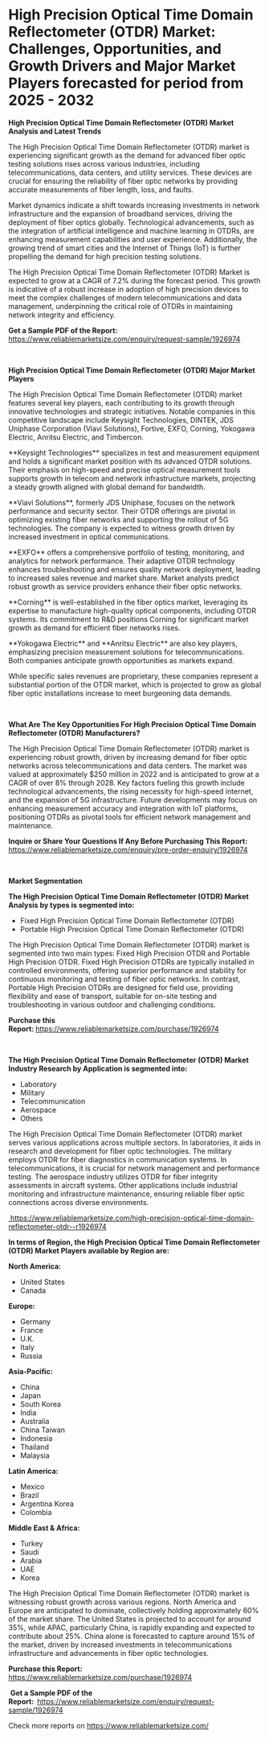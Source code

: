 <p><h1>High Precision Optical Time Domain Reflectometer (OTDR) Market: Challenges, Opportunities, and Growth Drivers and Major Market Players forecasted for period from 2025 - 2032</h1></p><p><strong>High Precision Optical Time Domain Reflectometer (OTDR) Market Analysis and Latest Trends</strong></p>
<p><p>The High Precision Optical Time Domain Reflectometer (OTDR) market is experiencing significant growth as the demand for advanced fiber optic testing solutions rises across various industries, including telecommunications, data centers, and utility services. These devices are crucial for ensuring the reliability of fiber optic networks by providing accurate measurements of fiber length, loss, and faults. </p><p>Market dynamics indicate a shift towards increasing investments in network infrastructure and the expansion of broadband services, driving the deployment of fiber optics globally. Technological advancements, such as the integration of artificial intelligence and machine learning in OTDRs, are enhancing measurement capabilities and user experience. Additionally, the growing trend of smart cities and the Internet of Things (IoT) is further propelling the demand for high precision testing solutions.</p><p>The High Precision Optical Time Domain Reflectometer (OTDR) Market is expected to grow at a CAGR of 7.2% during the forecast period. This growth is indicative of a robust increase in adoption of high precision devices to meet the complex challenges of modern telecommunications and data management, underpinning the critical role of OTDRs in maintaining network integrity and efficiency.</p></p>
<p><strong>Get a Sample PDF of the Report:&nbsp;</strong> <a href="https://www.reliablemarketsize.com/enquiry/request-sample/1926974?utm_campaign=1898&utm_medium=2&utm_source=Github&utm_content=ia&utm_term=15012025&utm_id=high-precision-optical-time-domain-reflectometer-otdr">https://www.reliablemarketsize.com/enquiry/request-sample/1926974</a></p>
<p>&nbsp;</p>
<p><strong>High Precision Optical Time Domain Reflectometer (OTDR) Major Market Players</strong></p>
<p><p>The High Precision Optical Time Domain Reflectometer (OTDR) market features several key players, each contributing to its growth through innovative technologies and strategic initiatives. Notable companies in this competitive landscape include Keysight Technologies, DINTEK, JDS Uniphase Corporation (Viavi Solutions), Fortive, EXFO, Corning, Yokogawa Electric, Anritsu Electric, and Timbercon.</p><p>**Keysight Technologies** specializes in test and measurement equipment and holds a significant market position with its advanced OTDR solutions. Their emphasis on high-speed and precise optical measurement tools supports growth in telecom and network infrastructure markets, projecting a steady growth aligned with global demand for bandwidth.</p><p>**Viavi Solutions**, formerly JDS Uniphase, focuses on the network performance and security sector. Their OTDR offerings are pivotal in optimizing existing fiber networks and supporting the rollout of 5G technologies. The company is expected to witness growth driven by increased investment in optical communications.</p><p>**EXFO** offers a comprehensive portfolio of testing, monitoring, and analytics for network performance. Their adaptive OTDR technology enhances troubleshooting and ensures quality network deployment, leading to increased sales revenue and market share. Market analysts predict robust growth as service providers enhance their fiber optic networks.</p><p>**Corning** is well-established in the fiber optics market, leveraging its expertise to manufacture high-quality optical components, including OTDR systems. Its commitment to R&D positions Corning for significant market growth as demand for efficient fiber networks rises.</p><p>**Yokogawa Electric** and **Anritsu Electric** are also key players, emphasizing precision measurement solutions for telecommunications. Both companies anticipate growth opportunities as markets expand.</p><p>While specific sales revenues are proprietary, these companies represent a substantial portion of the OTDR market, which is projected to grow as global fiber optic installations increase to meet burgeoning data demands.</p></p>
<p>&nbsp;</p>
<p><strong>What Are The Key Opportunities For High Precision Optical Time Domain Reflectometer (OTDR) Manufacturers?</strong></p>
<p><p>The High Precision Optical Time Domain Reflectometer (OTDR) market is experiencing robust growth, driven by increasing demand for fiber optic networks across telecommunications and data centers. The market was valued at approximately $250 million in 2022 and is anticipated to grow at a CAGR of over 8% through 2028. Key factors fueling this growth include technological advancements, the rising necessity for high-speed internet, and the expansion of 5G infrastructure. Future developments may focus on enhancing measurement accuracy and integration with IoT platforms, positioning OTDRs as pivotal tools for efficient network management and maintenance.</p></p>
<p><strong>Inquire or Share Your Questions If Any Before Purchasing This Report:</strong> <a href="https://www.reliablemarketsize.com/enquiry/pre-order-enquiry/1926974?utm_campaign=1898&utm_medium=2&utm_source=Github&utm_content=ia&utm_term=15012025&utm_id=high-precision-optical-time-domain-reflectometer-otdr">https://www.reliablemarketsize.com/enquiry/pre-order-enquiry/1926974</a></p>
<p>&nbsp;</p>
<p><strong>Market Segmentation</strong></p>
<p><strong>The High Precision Optical Time Domain Reflectometer (OTDR) Market Analysis by types is segmented into:</strong></p>
<p><ul><li>Fixed High Precision Optical Time Domain Reflectometer (OTDR)</li><li>Portable High Precision Optical Time Domain Reflectometer (OTDR)</li></ul></p>
<p><p>The High Precision Optical Time Domain Reflectometer (OTDR) market is segmented into two main types: Fixed High Precision OTDR and Portable High Precision OTDR. Fixed High Precision OTDRs are typically installed in controlled environments, offering superior performance and stability for continuous monitoring and testing of fiber optic networks. In contrast, Portable High Precision OTDRs are designed for field use, providing flexibility and ease of transport, suitable for on-site testing and troubleshooting in various outdoor and challenging conditions.</p></p>
<p><strong>Purchase this Report:&nbsp;</strong><a href="https://www.reliablemarketsize.com/purchase/1926974?utm_campaign=1898&utm_medium=2&utm_source=Github&utm_content=ia&utm_term=15012025&utm_id=high-precision-optical-time-domain-reflectometer-otdr">https://www.reliablemarketsize.com/purchase/1926974</a></p>
<p>&nbsp;</p>
<p><strong>The High Precision Optical Time Domain Reflectometer (OTDR) Market Industry Research by Application is segmented into:</strong></p>
<p><ul><li>Laboratory</li><li>Military</li><li>Telecommunication</li><li>Aerospace</li><li>Others</li></ul></p>
<p><p>The High Precision Optical Time Domain Reflectometer (OTDR) market serves various applications across multiple sectors. In laboratories, it aids in research and development for fiber optic technologies. The military employs OTDR for fiber diagnostics in communication systems. In telecommunications, it is crucial for network management and performance testing. The aerospace industry utilizes OTDR for fiber integrity assessments in aircraft systems. Other applications include industrial monitoring and infrastructure maintenance, ensuring reliable fiber optic connections across diverse environments.</p></p>
<p><a href="https://www.reliablemarketsize.com/high-precision-optical-time-domain-reflectometer-otdr--r1926974?utm_campaign=1898&utm_medium=2&utm_source=Github&utm_content=ia&utm_term=15012025&utm_id=high-precision-optical-time-domain-reflectometer-otdr">&nbsp;https://www.reliablemarketsize.com/high-precision-optical-time-domain-reflectometer-otdr--r1926974</a></p>
<p><strong>In terms of Region, the High Precision Optical Time Domain Reflectometer (OTDR) Market Players available by Region are:</strong></p>
<p>
    <p> <strong> North America: </strong>
        <ul>
            <li>United States</li>
            <li>Canada</li>
        </ul>
        </p> 
    <p> <strong> Europe: </strong>
        <ul>
            <li>Germany</li>
            <li>France</li>
            <li>U.K.</li>
            <li>Italy</li>
            <li>Russia</li>
        </ul>
        </p> 
    <p> <strong> Asia-Pacific: </strong>
        <ul>
            <li>China</li>
            <li>Japan</li>
            <li>South Korea</li>
            <li>India</li>
            <li>Australia</li>
            <li>China Taiwan</li>
            <li>Indonesia</li>
            <li>Thailand</li>
            <li>Malaysia</li>
        </ul>
        </p> 
    <p> <strong> Latin America: </strong>
        <ul>
            <li>Mexico</li>
            <li>Brazil</li>
            <li>Argentina Korea</li>
            <li>Colombia</li>
        </ul>
        </p> 
    <p> <strong> Middle East & Africa: </strong>
        <ul>
            <li>Turkey</li>
            <li>Saudi</li>
            <li>Arabia</li>
            <li>UAE</li>
            <li>Korea</li>
        </ul>
    </p>
    </p>
<p><p>The High Precision Optical Time Domain Reflectometer (OTDR) market is witnessing robust growth across various regions. North America and Europe are anticipated to dominate, collectively holding approximately 60% of the market share. The United States is projected to account for around 35%, while APAC, particularly China, is rapidly expanding and expected to contribute about 25%. China alone is forecasted to capture around 15% of the market, driven by increased investments in telecommunications infrastructure and advancements in fiber optic technologies.</p></p>
<p><strong>Purchase this Report: </strong><a href="https://www.reliablemarketsize.com/purchase/1926974?utm_campaign=1898&utm_medium=2&utm_source=Github&utm_content=ia&utm_term=15012025&utm_id=high-precision-optical-time-domain-reflectometer-otdr">https://www.reliablemarketsize.com/purchase/1926974</a></p>
<p>&nbsp;<strong>Get a Sample PDF of the Report:&nbsp;&nbsp;</strong><a href="https://www.reliablemarketsize.com/enquiry/request-sample/1926974?utm_campaign=1898&utm_medium=2&utm_source=Github&utm_content=ia&utm_term=15012025&utm_id=high-precision-optical-time-domain-reflectometer-otdr">https://www.reliablemarketsize.com/enquiry/request-sample/1926974</a></p>
<p><strong></strong></p>
<p>Check more reports on <a href="https://www.reliablemarketsize.com/?utm_campaign=1898&utm_medium=2&utm_source=Github&utm_content=ia&utm_term=15012025&utm_id=high-precision-optical-time-domain-reflectometer-otdr">https://www.reliablemarketsize.com/</a></p>